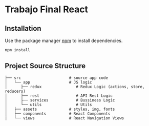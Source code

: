 # Trabajo Final React



## Installation

Use the package manager [npm](https://www.npmjs.com/) to install dependencies.

```bash
npm install
```

## Project Source Structure

    ├── src                     # source app code
    │   └── app                 # JS logic
    │      ├── redux               # Redux Logic (actions, store, reducers)
    │      ├── rest                # API Rest Logic
    │      ├── services            # Bussiness Logic
    │      └── utils               # Utils
    │   ├── assets              # styles, img, fonts
    │   ├── components          # React Components
    |   └── views               # React Navigation Views
